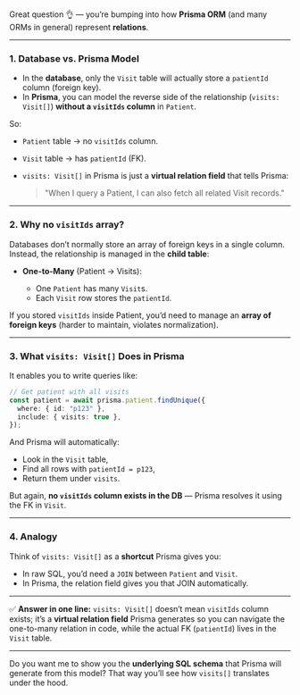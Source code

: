 Great question 👌 — you’re bumping into how **Prisma ORM** (and many ORMs in general) represent **relations**.

---

### 1. **Database vs. Prisma Model**

* In the **database**, only the `Visit` table will actually store a `patientId` column (foreign key).
* In **Prisma**, you can model the reverse side of the relationship (`visits: Visit[]`) **without a `visitIds` column** in `Patient`.

So:

* `Patient` table → no `visitIds` column.
* `Visit` table → has `patientId` (FK).
* `visits: Visit[]` in Prisma is just a **virtual relation field** that tells Prisma:

  > "When I query a Patient, I can also fetch all related Visit records."

---

### 2. **Why no `visitIds` array?**

Databases don’t normally store an array of foreign keys in a single column. Instead, the relationship is managed in the **child table**:

* **One-to-Many** (Patient → Visits):

  * One `Patient` has many `Visit`s.
  * Each `Visit` row stores the `patientId`.

If you stored `visitIds` inside Patient, you’d need to manage an **array of foreign keys** (harder to maintain, violates normalization).

---

### 3. **What `visits: Visit[]` Does in Prisma**

It enables you to write queries like:

```ts
// Get patient with all visits
const patient = await prisma.patient.findUnique({
  where: { id: "p123" },
  include: { visits: true },
});
```

And Prisma will automatically:

* Look in the `Visit` table,
* Find all rows with `patientId = p123`,
* Return them under `visits`.

But again, **no `visitIds` column exists in the DB** — Prisma resolves it using the FK in `Visit`.

---

### 4. **Analogy**

Think of `visits: Visit[]` as a **shortcut** Prisma gives you:

* In raw SQL, you’d need a `JOIN` between `Patient` and `Visit`.
* In Prisma, the relation field gives you that JOIN automatically.

---

✅ **Answer in one line:**
`visits: Visit[]` doesn’t mean `visitIds` column exists; it’s a **virtual relation field** Prisma generates so you can navigate the one-to-many relation in code, while the actual FK (`patientId`) lives in the `Visit` table.

---

Do you want me to show you the **underlying SQL schema** that Prisma will generate from this model? That way you’ll see how `visits[]` translates under the hood.
